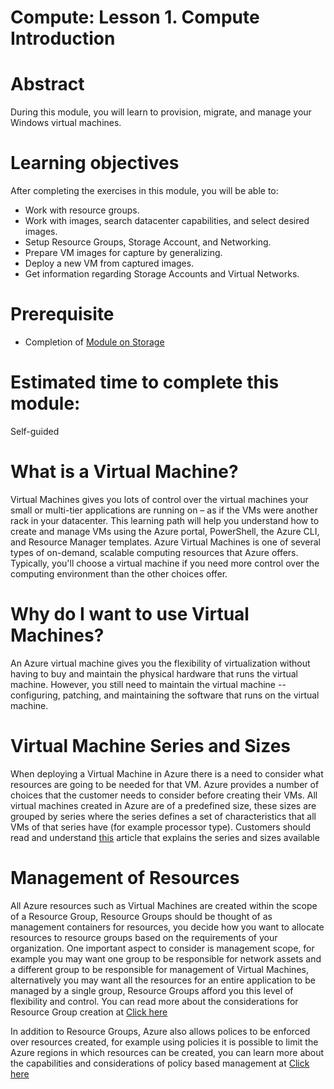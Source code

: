 # Compute: Lesson 1. Compute Introduction

# Abstract

During this module, you will learn to provision, migrate, and manage your Windows virtual machines.

# Learning objectives
After completing the exercises in this module, you will be able to:
* Work with resource groups.
* Work with images, search datacenter capabilities, and select desired images.
* Setup Resource Groups, Storage Account, and Networking.
* Prepare VM images for capture by generalizing.
* Deploy a new VM from captured images.
* Get information regarding Storage Accounts and Virtual Networks.

# Prerequisite 
* Completion of [Module on Storage](https://github.com/Azure/onboarding-guidance/tree/master/windows/Module%20I)

# Estimated time to complete this module:
Self-guided

# What is a Virtual Machine?
Virtual Machines gives you lots of control over the virtual machines your small or multi-tier applications are running on – as if the VMs were another rack in your datacenter. This learning path will help you understand how to create and manage VMs using the Azure portal, PowerShell, the Azure CLI, and Resource Manager templates.
Azure Virtual Machines is one of several types of on-demand, scalable computing resources that Azure offers. Typically, you'll choose a virtual machine if you need more control over the computing environment than the other choices offer.

# Why do I want to use Virtual Machines?
An Azure virtual machine gives you the flexibility of virtualization without having to buy and maintain the physical hardware that runs the virtual machine. However, you still need to maintain the virtual machine -- configuring, patching, and maintaining the software that runs on the virtual machine.

# Virtual Machine Series and Sizes
When deploying a Virtual Machine in Azure there is a need to consider what resources are going to be needed for that VM. Azure provides a number of choices that the customer needs to consider before creating their VMs. All virtual machines created in Azure are of a predefined size, these sizes are grouped by series where the series defines a set of characteristics that all VMs of that series have (for example processor type).  Customers should read and understand [this](https://azure.microsoft.com/en-gb/documentation/articles/virtual-machines-windows-sizes/) article that explains the series and sizes available

# Management of Resources
All Azure resources such as Virtual Machines are created within the scope of a Resource Group, Resource Groups should be thought of as management containers for resources, you decide how you want to allocate resources to resource groups based on the requirements of your organization. One important aspect to consider is management scope, for example you may want one group to be responsible for network assets and a different group to be responsible for management of Virtual Machines, alternatively you may want all the resources for an entire application to be managed by a single group, Resource Groups afford you this level of flexibility and control.  You can read more about the considerations for Resource Group creation at [Click here](https://azure.microsoft.com/en-us/documentation/articles/resource-group-overview/#resource-groups)

In addition to Resource Groups, Azure also allows polices to be enforced over resources created, for example using policies it is possible to limit the Azure regions in which resources can be created, you can learn more about the capabilities and considerations of policy based management at [Click here](https://azure.microsoft.com/en-us/documentation/articles/resource-manager-policy/) 
